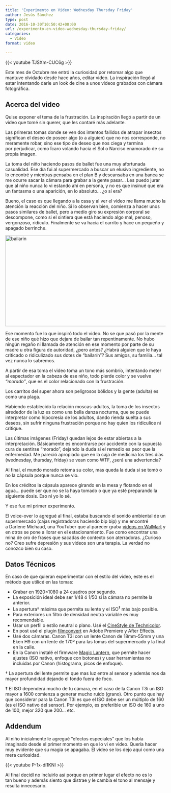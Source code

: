 ```yaml
---
title: 'Experimento en Video: Wednesday Thursday Friday'
author: Jesús Sánchez
type: post
date: 2016-10-30T10:50:42+00:00
url: /experimento-en-video-wednesday-thursday-friday/
categories:
  - Video
format: video

---
```

{{< youtube TJSXm-CUC6g >}}

Este mes de Octubre me entró la curiosidad por retomar algo que mantuve olvidado desde hace años, editar video. La inspiración llegó al estar intentando darle un look de cine a unos videos grabados con cámara fotográfica.

## Acerca del video

Quise exponer el tema de la frustración. La inspiración llegó a partir de un video que tomé sin querer, que les contaré más adelante.

Las primeras tomas donde se ven dos intentos fallidos de atrapar insectos significan el deseo de poseer algo (o a alguien) que no nos corresponde, no meramente robar, sino ese tipo de deseo que nos ciega y termina por perjudicar, como Ícaro volando hacia el Sol o Narciso enamorado de su propia imagen.

La toma del niño haciendo pasos de ballet fue una muy afortunada casualidad. Ese día fui al supermercado a buscar un elusivo ingrediente, no lo encontré y mientras pensaba en el plan B y descansaba en una banca se me ocurre sacar la cámara para grabar a la gente pasar… Les puedo jurar que al niño nunca lo vi estando ahí en persona, y no es que insinué que era un fantasma o una aparición, en lo absoluto… ¿o sí era?

Bueno, el caso es que llegando a la casa y al ver el video me llama mucho la atención la reacción del niño. Si lo observan bien, comienza a hacer unos pasos similares de ballet, pero a medio giro su expresión corporal se descompone, como si el sintiera que está haciendo algo mal, penoso, vergonzoso, ridículo. Finalmente se va hacía el carrito y hace un pequeño y apagado berrinche.

<img class="aligncenter size-full wp-image-312" src="/wp-content/uploads/2016/10/bailarin-1.jpg" alt="bailarin" width="800" height="285" srcset="/wp-content/uploads/2016/10/bailarin-1.jpg 800w, /wp-content/uploads/2016/10/bailarin-1-300x107.jpg 300w, /wp-content/uploads/2016/10/bailarin-1-768x274.jpg 768w" sizes="(max-width: 800px) 100vw, 800px" />

Ese momento fue lo que inspiró todo el video. No se que pasó por la mente de ese niño qué hizo que dejara de bailar tan repentinamente. No hubo ningún regaño ni llamada de atención en ese momento por parte de su madre u otra figura de autoridad, ¿pero antes? ¿Habrá alguien que le haya criticado o ridiculizado sus dotes de &#8220;bailarín&#8221;? Sus amigos, su familia… tal vez nunca lo sabremos.

A partir de esa toma el video toma un tono más sombrío, intentando meter al espectador en la cabeza de ese niño, todo pierde color y se vuelve _&#8220;morado&#8221;_, que es el color relacionado con la frustración.

Los carritos del super ahora son peligrosos bólidos y la gente (adulta) es como una plaga.

Habiendo establecido la relación moscas-adultos, la toma de los insectos alrededor de la luz es como una bella danza nocturna, que se puede interpretar como hipocresía de los adultos, dando rienda suelta a sus deseos, sin sufrir ninguna frustración porque no hay quien los ridiculice ni critique.

Las últimas imágenes (Friday) quedan lejos de estar abiertas a la interpretación. Básicamente es encontrarse por accidente con la supuesta cura de sentirse &#8220;morado&#8221;, dejando la duda si el remedio es peor que la enfermedad. Me pareció apropiado que en la caja de medicina los tres días (wednesday, thursday, friday) se vean como WTF, ¿será una advertencia?

Al final, el mundo morado retoma su color, mas queda la duda si se tomó o no la cápsula porque nunca se vio.

En los créditos la cápsula aparece girando en la mesa y flotando en el agua… puede ser que no se la haya tomado o que ya esté preparando la siguiente dosis. Eso ni yo lo sé.

Y ese fue mi primer experimento.

El voice-over lo agregué al final, estaba buscando el sonido ambiental de un supermercado (cajas registradoras haciendo bip bip) y me encontré a Darlene Michaud, una YouTuber que al parecer graba [videos en WalMart][1] y en otros se pone a llorar en el estacionamiento. Fue como encontrar una mina de oro de frases que sacadas de contexto son aterradoras. ¿Curioso no? Creo sufre depresión y sus videos son una terapia. La verdad no conozco bien su caso.

## Datos Técnicos

En caso de que quieran experimentar con el estilo del video, este es el método que utilicé en las tomas:

  * Grabar en 1920&#215;1080 a 24 cuadros por segundo.
  * La exposición ideal debe ser 1/48 ó 1/50 si la cámara no permite la anterior.
  * La apertura† máxima que permita su lente y el ISO<sup>‡</sup> más bajo posible.
  * Para exteriores un filtro de densidad neutra variable es muy recomendable.
  * Usar un perfil o estilo neutral o plano. Usé el <a href="http://www.technicolor.com/en/solutions-services/cinestyle" target="_blank">CineStyle de Technicolor</a>.
  * En post usé el plugin <a href="http://filmconvert.com/" target="_blank">filmconvert</a> en Adobe Premiere y After Effects.
  * Usé dos cámaras. Canon T3i con un lente Canon de 18mm-55mm y una Eken H9 con un lente de 170º para las tomas del supermercado y la final en la calle.
  * En la Canon instalé el firmware [Magic Lantern][2], que permite hacer ajustes (ISO nativo, enfoque con botones) y usar herramientas no incluidas por Canon (histograma, picos de enfoque).

† La apertura del lente permite que mas luz entre al sensor y además nos da mayor profundidad dejando el fondo fuera de foco.
  
‡ El ISO dependerá mucho de tu cámara, en el caso de la Canon T3i un ISO mayor a 1600 comienza a generar mucho ruido (grano). Otro punto que hay que considerar para la Canon T3i es que el ISO debe ser un múltiplo de 160 (es el ISO nativo del sensor). Por ejemplo, es preferible un ISO de 160 a uno de 100, mejor 320 que 200… etc.

## Addendum

Al niño inicialmente le agregué &#8220;efectos especiales&#8221; que los había imaginado desde el primer momento en que lo vi en video. Quería hacer muy evidente que su magia se apagaba. El video se los dejo aquí como una mera curiosidad.

{{< youtube P-1x-di1KNI >}}

Al final decidí no incluirlo así porque en primer lugar el efecto no es lo tan bueno y además siento que distrae y le cambia el tono al mensaje y resulta innecesario.

 [1]: https://www.youtube.com/watch?v=auTORzBVhVw
 [2]: http://www.magiclantern.fm/